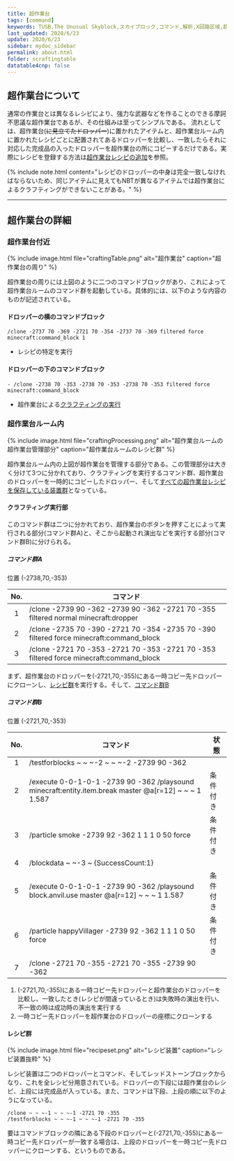 ```yaml
---
title: 超作業台
tags: [command]
keywords: TUSB,The Unusual Skyblock,スカイブロック,コマンド,解析,X回路区域,超作業台
last_updated: 2020/6/23
update: 2020/6/23
sidebar: mydoc_sidebar
permalink: about.html
folder: scraftingtable
datatable4cnp: false
---
```


## 超作業台について

通常の作業台とは異なるレシピにより、強力な武器などを作ることのできる摩訶不思議な超作業台であるが、その仕組みは至ってシンプルである。
流れとしては、超作業台(~~に見立てたドロッパー~~)に置かれたアイテムと、超作業台ルーム内に置かれたレシピごとに配置されてあるドロッパーを比較し、一致したらそれに対応した完成品の入ったドロッパーを超作業台の所にコピーするだけである。実際にレシピを登録する方法は[超作業台レシピの追加](createRecipe.html)を参照。

{% include note.html content="レシピのドロッパーの中身は完全一致しなければならないため、同じアイテムに見えてもNBTが異なるアイテムでは超作業台によるクラフティングができないことがある。" %}

---

## 超作業台の詳細

### 超作業台付近

{% include image.html file="craftingTable.png" alt="超作業台" caption="超作業台の周り" %}

超作業台の周りには上図のように二つのコマンドブロックがあり、これによって超作業台ルームのコマンド群を起動している。具体的には、以下のような内容のものが記述されている。

#### ドロッパーの横のコマンドブロック

```minecraftcommand
/clone -2737 70 -369 -2721 70 -354 -2737 70 -369 filtered force minecraft:command_block 1
```

- レシピの特定を実行

#### ドロッパーの下のコマンドブロック

```minecraftcommand
- /clone -2738 70 -353 -2738 70 -353 -2738 70 -353 filtered force minecraft:command_block
```

- 超作業台による[クラフティングの実行](#クラフティング実行部)

### 超作業台ルーム内

{% include image.html file="craftingProcessing.png" alt="超作業台ルームの超作業台管理部分" caption="超作業台ルームのレシピ群" %}

超作業台ルーム内の上図が超作業台を管理する部分である。この管理部分は大きく分けて3つに分かれており、クラフティングを実行するコマンド群、超作業台のドロッパーを一時的にコピーしたドロッパー、そして[すべての超作業台レシピを保存している装置群](#レシピ群)となっている。

#### クラフティング実行部

このコマンド群は二つに分かれており、超作業台のボタンを押すことによって実行される部分(コマンド群A)と、そこから起動され演出などを実行する部分(コマンド群B)に分けられる。

##### コマンド群A

<span class="label label-primary">位置 (-2738,70,-353)</span>

|No.|コマンド|
|:-:|-|
|1|/clone -2739 90 -362 -2739 90 -362 -2721 70 -355 filtered normal minecraft:dropper|
|2|/clone -2735 70 -390 -2721 70 -354 -2735 70 -390 filtered force minecraft:command_block|
|3|/clone -2721 70 -353 -2721 70 -353 -2721 70 -353 filtered force minecraft:command_block|

まず、超作業台のドロッパーを(-2721,70,-355)にある一時コピー先ドロッパーにクローンし、[レシピ群](#レシピ群)を実行する。そして、[コマンド群B](#コマンド群b)

##### コマンド群B

<span class="label label-primary">位置 (-2721,70,-353)</span>

|No.|コマンド|状態|
|:-:|-|-|
|1|/testforblocks ~ ~ ~-2 ~ ~ ~-2 -2739 90 -362|
|2|/execute 0-0-1-0-1 -2739 90 -362 /playsound minecraft:entity.item.break master @a[r=12] ~ ~ ~ 1 1.587|条件付き|
|3|/particle smoke -2739 92 -362 1 1 1 0 50 force|条件付き|
|4|/blockdata ~ ~-3 ~ {SuccessCount:1}|
|5|/execute 0-0-1-0-1 -2739 90 -362 /playsound block.anvil.use master @a[r=12] ~ ~ ~ 1 1.587|条件付き|
|6|/particle happyVillager -2739 92 -362 1 1 1 0 50 force|条件付き|
|7|/clone -2721 70 -355 -2721 70 -355 -2739 90 -362|

1. (-2721,70,-355)にある一時コピー先ドロッパーと超作業台のドロッパーを比較し、一致したとき(レシピが間違っているとき)は失敗時の演出を行い、不一致の時は成功時の演出を実行する
2. 一時コピー先ドロッパーを超作業台のドロッパーの座標にクローンする

#### レシピ群

{% include image.html file="recipeset.png" alt="レシピ装置" caption="レシピ装置抜粋" %}

レシピ装置は二つのドロッパーとコマンド、そしてレッドストーンブロックからなり、これを全レシピ分用意されている。ドロッパーの下段には超作業台のレシピ、上段には完成品が入っている。また、コマンドは下段、上段の順に以下のようになっている。

```minecraftcommand
/clone ~ ~ ~-1 ~ ~ ~-1 -2721 70 -355
/testforblocks ~ ~ ~-1 ~ ~ ~-1 -2721 70 -355
```

要はコマンドブロックの隣にある下段のドロッパーと(-2721,70,-355)にある一時コピー先ドロッパーが一致する場合は、上段のドロッパーを一時コピー先ドロッパーにクローンする、というものである。
